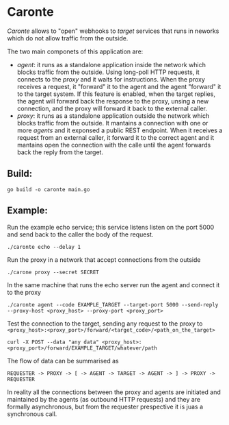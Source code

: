 Caronte
===

*Caronte* allows to "open" webhooks to _target_ services that runs in neworks which do not allow traffic from the outside.

The two main componets of this application are:
- *agent*: it runs as a standalone application inside the network which blocks traffic from the outside. Using long-poll HTTP requests, it connects to the *proxy* and it waits for instructions. When the proxy receives a request, it "forward" it to the agent and the agent "forward" it to the target system. If this feature is enabled, when the target replies, the agent will forward back the response to the proxy, unsing a new connection, and the proxy will forward it back to the external caller.
- *proxy*: it runs as a standalone application outside the network which blocks traffic from the outside. It mantains a connection with one or more *agents* and it exponsed a public REST endpoint. When it receives a request from an external caller, it forward it to the correct agent and it mantains open the connection with the calle until the agent forwards back the reply from the target.

Build:
---

```
go build -o caronte main.go
```

Example:
---

Run the example echo service; this service listens listen on the port 5000 and send back to the caller the body of the request.

```
./caronte echo --delay 1
```

Run the proxy in a network that accept connections from the outside
```
./carone proxy --secret SECRET
```

In the same machine that runs the echo server run the agent and connect it to the proxy

```
./caronte agent --code EXAMPLE_TARGET --target-port 5000 --send-reply --proxy-host <proxy_host> --proxy-port <proxy_port>
```

Test the connection to the target, sending any request to the proxy to `<proxy_host>:<proxy_port>/forward/<target_code>/<path_on_the_target>`

```
curl -X POST --data "any data" <proxy_host>:<proxy_port>/forward/EXAMPLE_TARGET/whatever/path
```

The flow of data can be summarised as

```
REQUESTER -> PROXY -> [ -> AGENT -> TARGET -> AGENT -> ] -> PROXY -> REQUESTER
```

In reality all the connections between the proxy and agents are initiated and maintained by the agents (as outbound HTTP requests) and they are formally asynchronous, but from the requester prespective it is juas a synchronous call.